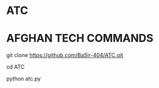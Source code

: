 # ATC
# AFGHAN TECH COMMANDS 

git clone https://github.com/BaSir-404/ATC.git

cd ATC

python atc.py
